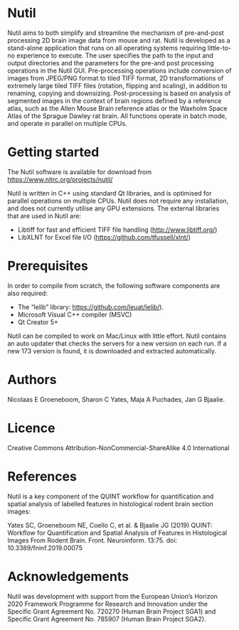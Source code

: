 # Nutil
Nutil aims to both simplify and streamline the mechanism of pre-and-post processing 2D brain image data from mouse and rat. Nutil is developed as a stand-alone application that runs on all operating systems requiring little-to-no experience to execute. The user specifies the path to the input and output directories and the parameters for the pre-and post processing operations in the Nutil GUI. Pre-processing operations include conversion of images from JPEG/PNG format to tiled TIFF format, 2D transformations of extremely large tiled TIFF files (rotation, flipping and scaling), in addition to renaming, copying and downsizing. Post-processing is based on analysis of segmented images in the context of brain regions defined by a reference atlas, such as the Allen Mouse Brain reference atlas or the Waxholm Space Atlas of the Sprague Dawley rat brain. All functions operate in batch mode, and operate in parallel on multiple CPUs.
# Getting started

The Nutil software is available for download from https://www.nitrc.org/projects/nutil/

Nutil is written in C++ using standard Qt libraries, and is optimised for parallel operations on multiple CPUs. Nutil does not require any installation, and does not currently utilise any GPU extensions. The external libraries that are used in Nutil are: 
- Libtiff for fast and efficient TIFF file handling (http://www.libtiff.org/)
- LibXLNT for Excel file I/O (https://github.com/tfussell/xlnt/)

# Prerequisites
In order to compile from scratch, the following software components are also required:
- The “lelib” library: https://github.com/leuat/lelib/).
- Microsoft Visual C++ compiler (MSVC)
- Qt Creator 5+

Nutil can be compiled to work on Mac/Linux with little effort.
Nutil contains an auto updater that checks the servers for a new version on each run. If a new 173 version is found, it is downloaded and extracted automatically.

# Authors
Nicolaas E Groeneboom, Sharon C Yates, Maja A Puchades, Jan G Bjaalie. 
# Licence
Creative Commons Attribution-NonCommercial-ShareAlike 4.0 International

# References
Nutil is a key component of the QUINT workflow for quantification and spatial analysis of labelled features in histological rodent brain section images: 

Yates SC, Groeneboom NE, Coello C, et al. & Bjaalie JG (2019) QUINT: Workflow for Quantification and Spatial Analysis of Features in Histological Images From Rodent Brain. Front. Neuroinform. 13:75. doi: 10.3389/fninf.2019.00075

# Acknowledgements
Nutil was development with support from the European Union’s Horizon 2020 Framework Programme for Research and Innovation under the Specific Grant Agreement No. 720270 (Human Brain Project SGA1) and Specific Grant Agreement No. 785907 (Human Brain Project SGA2).
